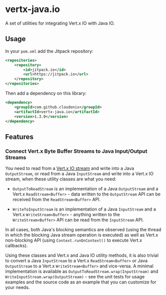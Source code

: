 # vertx-java.io
A set of utilities for integrating Vert.x IO with Java IO.

## Usage

In your `pom.xml` add the Jitpack repository:

```xml
<repositories>
	<repository>
    	<id>jitpack.io</id>
        <url>https://jitpack.io</url>
	</repository>
</repositories>
```

Then add a dependency on this library:
```xml
<dependency>
    <groupId>com.github.cloudonix</groupId>
    <artifactId>vertx-java.io</artifactId>
    <version>1.3.0</version>
</dependency>
```

## Features

### Connect Vert.x Byte Buffer Streams to Java Input/Output Streams

You need to read from a [Vert.x IO stream](https://vertx.io/docs/vertx-core/java/#streams) and write into a Java `OutputStream`, or read from a Java `InputStream` and write into a Vert.x IO stream, when these utility classes are what you need:

* `OutputToReadStream` is an implementation of a Java `OutputStream` and a Vert.x `ReadStream<Buffer>` - data written  to the `OutputStream` API can be received from the `ReadStream<Buffer>` API.

* `WriteToInputStream` is an implementation of a Java `InputStream` and a Vert.x `WriteStream<Buffer>` - anything written to the `WriteStream<Buffer>` API can be read from the `InputStream` API.

In all cases, both Java's blocking semantics are observed (using the thread in which the blocking Java stream operation is executed) as well as Vert.x non-blocking API (using `Context.runOnContext()` to execute Vert.x callbacks).

Using these classes and Vert.x and Java IO utility methods, it is also trivial to convert a Java `InputStream` to a Vert.x `ReadStream<Buffer>` or Java `OutputStream` to a Vert.x `WriteStream<Buffer>` and vice-versa. A minimal implementation is available as `OutputToReadStream.wrap(InputStream)` and `WriteInputStream.wrap(OutputStream)`  - see the unit tests for usage examples and the source code as an example that you can customize for your needs.

